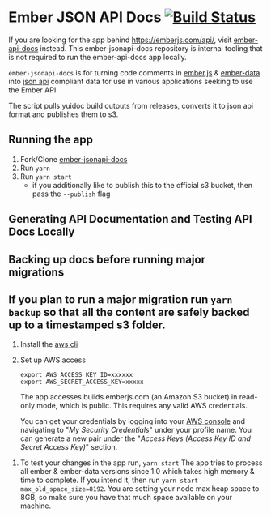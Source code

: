 # Ember JSON API Docs [![Build Status](https://travis-ci.org/ember-learn/ember-jsonapi-docs.svg?branch=master)](https://travis-ci.org/ember-learn/ember-jsonapi-docs)

If you are looking for the app behind https://emberjs.com/api/, visit
[ember-api-docs](https://github.com/ember-learn/ember-api-docs) instead. This ember-jsonapi-docs
repository is internal tooling that is not required to run the ember-api-docs app locally.

`ember-jsonapi-docs` is for turning code comments in [ember.js](https://github.com/emberjs/ember.js) & [ember-data](https://github.com/emberjs/data) into [json api](http://jsonapi.org/) compliant data for use in various applications seeking to use the Ember API.

The script pulls yuidoc build outputs from releases, converts it to json api format and publishes them to s3.

## Running the app

1. Fork/Clone [ember-jsonapi-docs](https://github.com/ember-learn/ember-jsonapi-docs)
1. Run `yarn`
1. Run `yarn start`
   - if you additionally like to publish this to the official s3 bucket, then pass the `--publish` flag

## Generating API Documentation and Testing API Docs Locally

## Backing up docs before running major migrations

## If you plan to run a major migration run `yarn backup` so that all the content are safely backed up to a timestamped s3 folder.

1. Install the [aws cli](https://docs.aws.amazon.com/cli/latest/userguide/cli-chap-install.html)
1. Set up AWS access

   ```shell
   export AWS_ACCESS_KEY_ID=xxxxxx
   export AWS_SECRET_ACCESS_KEY=xxxxx
   ```

   The app accesses builds.emberjs.com (an Amazon S3 bucket) in read-only mode, which is public. This requires any valid AWS credentials.

   You can get your credentials by logging into your [AWS console](https://console.aws.amazon.com) and navigating to "_My Security Credentials_" under your profile name. You can generate a new pair under the "_Access Keys (Access Key ID and Secret Access Key)_" section.

1) To test your changes in the app run,
   `yarn start`
   The app tries to process all ember & ember-data versions since 1.0 which takes high memory & time to complete. If you intend it, then run `yarn start --max_old_space_size=8192`.
   You are setting your node max heap space to 8GB, so make sure you have that much space available on your machine.
